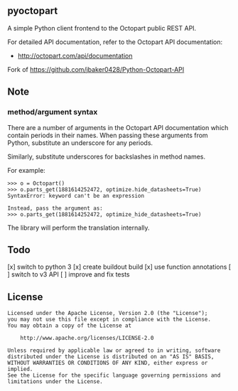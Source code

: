 ## pyoctopart

A simple Python client frontend to the Octopart public REST API.

For detailed API documentation, refer to the Octopart API documentation:

 * http://octopart.com/api/documentation

Fork of https://github.com/jbaker0428/Python-Octopart-API

## Note

### method/argument syntax

There are a number of arguments in the Octopart API documentation which contain 
periods in their names. When passing these arguments from Python, substitute an
underscore for any periods.

Similarly, substitute underscores for backslashes in method names.

For example:

    >>> o = Octopart()
    >>> o.parts_get(1881614252472, optimize.hide_datasheets=True)
    SyntaxError: keyword can't be an expression

    Instead, pass the argument as:
    >>> o.parts_get(1881614252472, optimize_hide_datasheets=True)

The library will perform the translation internally.

## Todo

 [x] switch to python 3
 [x] create buildout build
 [x] use function annotations
 [ ] switch to v3 API
 [ ] improve and fix tests

## License

    Licensed under the Apache License, Version 2.0 (the "License");
    you may not use this file except in compliance with the License.
    You may obtain a copy of the License at

        http://www.apache.org/licenses/LICENSE-2.0

    Unless required by applicable law or agreed to in writing, software
    distributed under the License is distributed on an "AS IS" BASIS,
    WITHOUT WARRANTIES OR CONDITIONS OF ANY KIND, either express or implied.
    See the License for the specific language governing permissions and
    limitations under the License.
